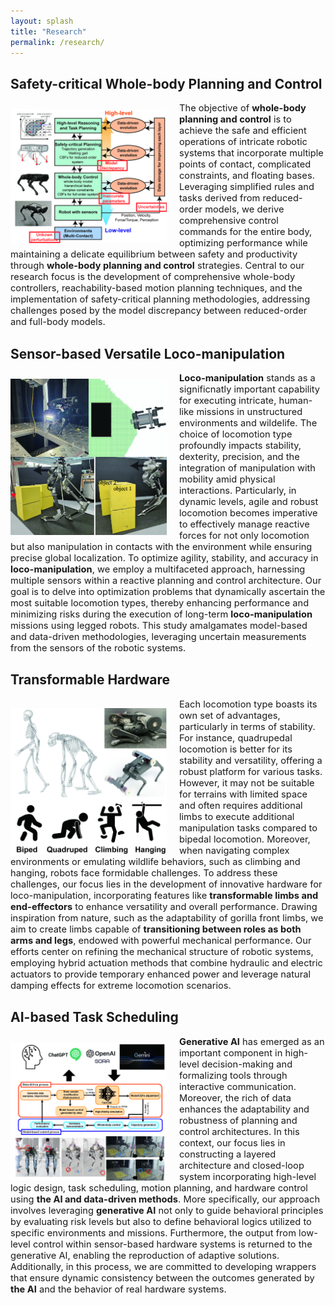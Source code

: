 ```yaml
---
layout: splash
title: "Research"
permalink: /research/
---
```


## Safety-critical Whole-body Planning and Control

<img src="/assets/images/whole_body_control.jpg" align="left" width="250px" style="margin-right: 20px;margin-top: 10px;"/>
<p style="font-size:11pt;">
  The objective of <b>whole-body planning and control</b> is to achieve the safe and efficient operations of intricate robotic systems that incorporate multiple points of contact, complicated constraints, and floating bases. Leveraging simplified rules and tasks derived from reduced-order models, we derive comprehensive control commands for the entire body, optimizing performance while maintaining a delicate equilibrium between safety and productivity through <b>whole-body planning and control</b> strategies. Central to our research focus is the development of comprehensive whole-body controllers, reachability-based motion planning techniques, and the implementation of safety-critical planning methodologies, addressing challenges posed by the model discrepancy between reduced-order and full-body models.
</p>

## Sensor-based Versatile Loco-manipulation

<img src="/assets/images/perception_based_locomotion.jpg" align="left" width="250px" style="margin-right: 20px;margin-top: 10px;"/>
<p style="font-size:11pt;">
  <b>Loco-manipulation</b> stands as a significnatly important capability for executing intricate, human-like missions in unstructured environments and wildelife. The choice of locomotion type profoundly impacts stability, dexterity, precision, and the integration of manipulation with mobility amid physical interactions. Particularly, in dynamic levels, agile and robust locomotion becomes imperative to effectively manage reactive forces for not only locomotion but also manipulation in contacts with the environment while ensuring precise global localization. To optimize agility, stability, and accuracy in <b>loco-manipulation</b>, we employ a multifaceted approach, harnessing multiple sensors within a reactive planning and control architecture. Our goal is to delve into optimization problems that dynamically ascertain the most suitable locomotion types, thereby enhancing performance and minimizing risks during the execution of long-term <b>loco-manipulation</b> missions using legged robots. This study amalgamates model-based and data-driven methodologies, leveraging uncertain measurements from the sensors of the robotic systems.
</p>

## Transformable Hardware

<img src="/assets/images/transformerable_hardware.jpg" align="left" width="250px" style="margin-right: 20px;margin-top: 15px;"/>
<p style="font-size:11pt;">
  Each locomotion type boasts its own set of advantages, particularly in terms of stability. For instance, quadrupedal locomotion is better for its stability and versatility, offering a robust platform for various tasks. However, it may not be suitable for terrains with limited space and often requires additional limbs to execute additional manipulation tasks compared to bipedal locomotion. Moreover, when navigating complex environments or emulating wildlife behaviors, such as climbing and hanging, robots face formidable challenges. To address these challenges, our focus lies in the development of innovative hardware for loco-manipulation, incorporating features like <b>transformable limbs and end-effectors</b> to enhance versatility and overall performance. Drawing inspiration from nature, such as the adaptability of gorilla front limbs, we aim to create limbs capable of <b>transitioning between roles as both arms and legs</b>, endowed with powerful mechanical performance. Our efforts center on refining the mechanical structure of robotic systems, employing hybrid actuation methods that combine hydraulic and electric actuators to provide temporary enhanced power and leverage natural damping effects for extreme locomotion scenarios.
</p>

## AI-based Task Scheduling

<img src="/assets/images/AI_based.jpg" align="left" width="250px" style="margin-right: 20px;margin-top: 10px;"/>
<p style="font-size:11pt;">
  <b>Generative AI</b> has emerged as an important component in high-level decision-making and formalizing tools through interactive communication. Moreover, the rich of data enhances the adaptability and robustness of planning and control architectures. In this context, our focus lies in constructing a layered architecture and closed-loop system incorporating high-level logic design, task scheduling, motion planning, and hardware control using <b>the AI and data-driven methods</b>. More specifically, our approach involves leveraging <b>generative AI</b> not only to guide behavioral principles by evaluating risk levels but also to define behavioral logics utilized to specific environments and missions. Furthermore, the output from low-level control within sensor-based hardware systems is returned to the generative AI, enabling the reproduction of adaptive solutions. Additionally, in this process, we are committed to developing wrappers that ensure dynamic consistency between the outcomes generated by <b>the AI</b> and the behavior of real hardware systems.  
</p>
